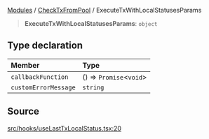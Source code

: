 [Modules](../../README.md) / [CheckTxFromPool](../README.md) / ExecuteTxWithLocalStatusesParams

> **ExecuteTxWithLocalStatusesParams**: `object`

## Type declaration

| Member | Type |
| :------ | :------ |
| `callbackFunction` | () => `Promise`\<`void`\> |
| `customErrorMessage` | `string` |

## Source

[src/hooks/useLastTxLocalStatus.tsx:20](https://github.com/bgd-labs/fe-shared/blob/a524aad33ec5fce600306d3c3d02439e9803dea0/src/hooks/useLastTxLocalStatus.tsx#L20)
